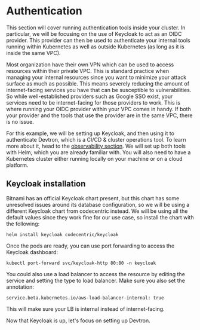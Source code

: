 # Authentication

This section will cover running authentication tools inside your cluster. In particular, we will be focusing on the use of Keycloak to act as an OIDC provider. This provider can then be used to authenticate your internal tools running within Kubernetes as well as outside Kubernetes (as long as it is inside the same VPC).

Most organization have their own VPN which can be used to access resources within their private VPC. This is standard practice when managing your internal resources since you want to minimize your attack surface as much as possible. This means severely reducing the amount of internet-facing services you have that can be susceptible to vulnerabilities. So while well-established providers such as Google SSO exist, your services need to be internet-facing for those providers to work. This is where running your OIDC provider within your VPC comes in handy. If both your provider and the tools that use the provider are in the same VPC, there is no issue.

For this example, we will be setting up Keycloak, and then using it to authenticate Devtron, which is a CI/CD & cluster operations tool. To learn more about it, head to the [observability section](../Observability101/observability.md). We will set up both tools with Helm, which you are already familiar with. You will also need to have a Kubernetes cluster either running locally on your machine or on a cloud platform.

## Keycloak installation

Bitnami has an official Keycloak chart present, but this chart has some unresolved issues around its database configuration, so we will be using a different Keycloak chart from codecentric instead. We will be using all the default values since they work fine for our use case, so install the chart with the following:

```
helm install keycloak codecentric/keycloak
```

Once the pods are ready, you can use port forwarding to access the Keycloak dashboard:

```
kubectl port-forward svc/keycloak-http 80:80 -n keycloak
```

You could also use a load balancer to access the resource by editing the service and setting the type to load balancer. Make sure you also set the annotation:

```
service.beta.kubernetes.io/aws-load-balancer-internal: true
```

This will make sure your LB is internal instead of internet-facing.

Now that Keycloak is up, let's focus on setting up Devtron.